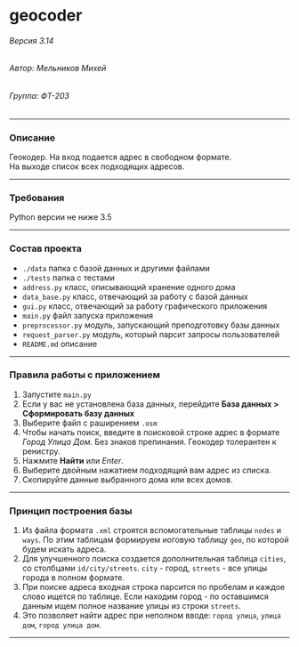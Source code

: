 # geocoder
###### Версия 3.14
###### Автор: Мельников Михей
###### Группа: ФТ-203
___
### Описание
Геокодер. На вход подается адрес в свободном формате.  
На выходе список всех подходящих адресов.
___
### Требования
Python версии не ниже 3.5
___
### Состав проекта
- `./data` папка с базой данных и другими файлами
- `./tests` папка с тестами
- `address.py` класс, описывающий хранение одного дома
- `data_base.py` класс, отвечающий за работу с базой данных
- `gui.py` класс, отвечающий за работу графического приложения
- `main.py` файл запуска приложения
- `preprocessor.py` модуль, запускающий преподготовку базы данных
- `request_parser.py` модуль, который парсит запросы пользователей  
- `README.md` описание  
___
### Правила работы с приложением
1. Запустите `main.py`
2. Если у вас не установлена база данных, перейдите **База данных > Сформировать базу данных**
3. Выберите файл с раширением `.osm`
4. Чтобы начать поиск, введите в поисковой строке адрес в формате _Город Улица Дом_. Без знаков препинания. Геокодер толерантен к ренистру.
5. Нажмите **Найти** или _Enter_.
6. Выберите двойным нажатием подходящий вам адрес из списка.
7. Скопируйте данные выбранного дома или всех домов.
___
### Принцип построения базы
1. Из файла формата `.xml` строятся вспомогательные таблицы `nodes` 
и `ways`. По этим таблицам формируем иоговую таблицу `geo`, по 
которой будем искать адреса.  
2. Для улучшенного поиска создается дополнительная таблица `cities`, 
со столбцами `id/city/streets`. `city` - город, `streets` - все 
улицы города в полном формате.  
3. При поиске адреса входная строка парсится по пробелам и каждое слово 
ищется по таблице. Если находим город - по оставшимся данным ищем 
полное название улицы из строки `streets`.
4. Это позволяет найти адрес при неполном вводе: `город улица`, 
`улица дом`, `город улица дом`.
___


 
